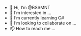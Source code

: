 - 👋 Hi, I’m @BSSMNT
- 👀 I’m interested in ...
- 🌱 I’m currently learning C#
- 💞️ I’m looking to collaborate on ...
- 📫 How to reach me ...

<!---
BSSMNT/BSSMNT is a ✨ special ✨ repository because its `README.md` (this file) appears on your GitHub profile.
You can click the Preview link to take a look at your changes.
--->
